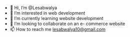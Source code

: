 - 👋 Hi, I’m @Lesabwalya
- 👀 I’m interested in web development
- 🌱 I’m currently learning website development
- 💞️ I’m looking to collaborate on an e- commerce website
- 📫 How to reach me lesabwalya10@gmail.com

<!---
Lesabwalya/Lesabwalya is a ✨ special ✨ repository because its `README.md` (this file) appears on your GitHub profile.
You can click the Preview link to take a look at your changes.
--->
